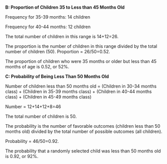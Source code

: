 
**B: Proportion of Children 35 to Less than 45 Months Old**

Frequency for 35-39 months: 14 children

Frequency for 40-44 months: 12 children

The total number of children in this range is 14+12=26.

The proportion is the number of children in this range divided by the total number of children (50).
Proportion = 26/50=0.52.

The proportion of children who were 35 months or older but less than 45 months of age is 0.52, or 52%.

**C: Probability of Being Less Than 50 Months Old**

Number of children less than 50 months old = (Children in 30-34 months class) + (Children in 35-39 months class) + (Children in 40-44 months class) + (Children in 45-49 months class)

Number = 12+14+12+8=46

The total number of children is 50.

The probability is the number of favorable outcomes (children less than 50 months old) divided by the total number of possible outcomes (all children).

Probability = 46/50=0.92.

The probability that a randomly selected child was less than 50 months old is 0.92, or 92%.
